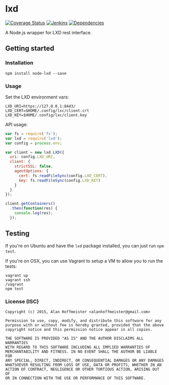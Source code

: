 # lxd
[![Coverage Status](https://coveralls.io/repos/alanhoff/node-lxd/badge.svg?branch=master)][0]
[![Jenkins](http://jenkins.proxima.cc/buildStatus/icon?job=node-lxd)][1]
[![Dependencies](https://david-dm.org/alanhoff/node-lxd.svg)][2]

A Node.js wrapper for LXD rest interface.

## Getting started

### Installation

```
npm install node-lxd --save
```

### Usage

Set the LXD environment vars:

```
LXD_URI=https://127.0.0.1:8443/
LXD_CERT=$HOME/.config/lxc/client.crt
LXD_KEY=$HOME/.config/lxc/client.key
```

API usage:

```js
var fs = require('fs');
var lxd = require('lxd');
var config = process.env;

var client = new lxd.LXD({
  uri: config.LXD_URI,
  client: {
    strictSSL: false,
    agentOptions: {
      cert: fs.readFileSync(config.LXD_CERT),
      key: fs.readFileSync(config.LXD_KEY)
    }
  }
});

client.getContainers()
  .then(function(res) {
    console.log(res);
  });
```

## Testing

If you're on Ubuntu and have the `lxd` package installed, you can just run `npm test`.

If you're on OSX, you can use Vagrant to setup a VM to allow you to run the tests:

```
vagrant up
vagrant ssh
/vagrant
npm test
```

### License (ISC)

```
Copyright (c) 2015, Alan Hoffmeister <alanhoffmeister@gmail.com>

Permission to use, copy, modify, and distribute this software for any
purpose with or without fee is hereby granted, provided that the above
copyright notice and this permission notice appear in all copies.

THE SOFTWARE IS PROVIDED "AS IS" AND THE AUTHOR DISCLAIMS ALL WARRANTIES
WITH REGARD TO THIS SOFTWARE INCLUDING ALL IMPLIED WARRANTIES OF
MERCHANTABILITY AND FITNESS. IN NO EVENT SHALL THE AUTHOR BE LIABLE FOR
ANY SPECIAL, DIRECT, INDIRECT, OR CONSEQUENTIAL DAMAGES OR ANY DAMAGES
WHATSOEVER RESULTING FROM LOSS OF USE, DATA OR PROFITS, WHETHER IN AN
ACTION OF CONTRACT, NEGLIGENCE OR OTHER TORTIOUS ACTION, ARISING OUT OF
OR IN CONNECTION WITH THE USE OR PERFORMANCE OF THIS SOFTWARE.
```

[0]: https://coveralls.io/github/alanhoff/node-lxd
[1]: http://jenkins.proxima.cc/job/node-lxd
[2]: https://david-dm.org/alanhoff/node-lxd

